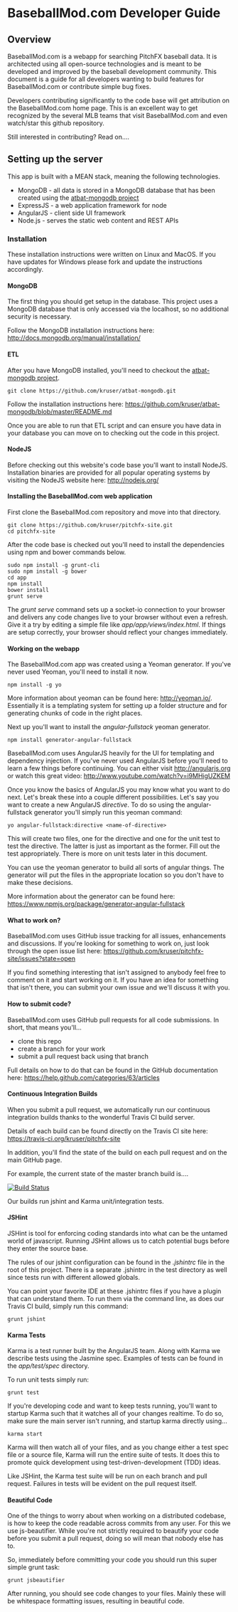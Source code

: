 # BaseballMod.com Developer Guide

## Overview
BaseballMod.com is a webapp for searching PitchFX baseball data. It is architected using all open-source 
technologies and is meant to be developed and improved by the baseball development community. This
document is a guide for all developers wanting to build features for BaseballMod.com or contribute simple
bug fixes.

Developers contributing significantly to the code base will get attribution on the BaseballMod.com home
page. This is an excellent way to get recognized by the several MLB teams that visit BaseballMod.com
and even watch/star this github repository.

Still interested in contributing? Read on....

## Setting up the server
This app is built with a MEAN stack, meaning the following technologies.

* MongoDB - all data is stored in a MongoDB database that has been created using the <a href="https://github.com/kruser/atbat-mongodb">atbat-mongodb project</a>
* ExpressJS - a web application framework for node
* AngularJS - client side UI framework
* Node.js - serves the static web content and REST APIs

### Installation
These installation instructions were written on Linux and MacOS. If you have updates for Windows please fork and update the instructions accordingly.

#### MongoDB
The first thing you should get setup in the database. This project uses a MongoDB database that is only accessed
via the localhost, so no additional security is necessary. 

Follow the MongoDB installation instructions here: http://docs.mongodb.org/manual/installation/

#### ETL
After you have MongoDB installed, you'll need to checkout the <a href="https://github.com/kruser/atbat-mongodb">atbat-mongodb project</a>.

    git clone https://github.com/kruser/atbat-mongodb.git
  
Follow the installation instructions here: https://github.com/kruser/atbat-mongodb/blob/master/README.md

Once you are able to run that ETL script and can ensure you have data in your database you can move on to checking out the code in 
this project.

#### NodeJS
Before checking out this website's code base you'll want to install NodeJS. Installation binaries are provided
for all popular operating systems by visiting the NodeJS website here: http://nodejs.org/

#### Installing the BaseballMod.com web application
First clone the BaseballMod.com repository and move into that directory.

    git clone https://github.com/kruser/pitchfx-site.git
    cd pitchfx-site
  
After the code base is checked out you'll need to install the dependencies using npm and bower commands below.

    sudo npm install -g grunt-cli
    sudo npm install -g bower
    cd app
    npm install
    bower install
    grunt serve

The *grunt serve* command sets up a socket-io connection to your browser and delivers any code changes live to your
browser without even a refresh. Give it a try by editing a simple file like *app/app/views/index.html*.
If things are setup correctly, your browser should reflect your changes immediately.

#### Working on the webapp
The BaseballMod.com app was created using a Yeoman generator. If you've never used Yeoman, you'll need to install
it now.

    npm install -g yo
    
More information about yeoman can be found here: http://yeoman.io/. Essentially it is a templating
system for setting up a folder structure and for generating chunks of code in the right places.

Next up you'll want to install the *angular-fullstack* yeoman generator.

    npm install generator-angular-fullstack
    
BaseballMod.com uses AngularJS heavily for the UI for templating and dependency injection. If you've never
used AngularJS before you'll need to learn a few things before continuing. You can either visit http://angularjs.org
or watch this great video: http://www.youtube.com/watch?v=i9MHigUZKEM

Once you know the basics of AngularJS you may know what you want to do next. Let's break these into a
couple different possibilities. Let's say you want to create a new AngularJS *directive*. To do
so using the angular-fullstack generator you'll simply run this yeoman command:

    yo angular-fullstack:directive <name-of-directive>
    
This will create two files, one for the directive and one for the unit test to test the directive.
The latter is just as important as the former. Fill out the test appropriately. There is more on
unit tests later in this document.

You can use the yeoman generator to build all sorts of angular things. The generator will
put the files in the appropriate location so you don't have to make these decisions.

More information about the generator can be found here: https://www.npmjs.org/package/generator-angular-fullstack

#### What to work on?
BaseballMod.com uses GitHub issue tracking for all issues, enhancements and discussions. If you're looking
for something to work on, just look through the open issue list here: https://github.com/kruser/pitchfx-site/issues?state=open

If you find something interesting that isn't assigned to anybody feel free to comment on it and start
working on it. If you have an idea for something that isn't there, you can submit your own issue and 
we'll discuss it with you.

#### How to submit code?
BaseballMod.com uses GitHub pull requests for all code submissions. In short, that means you'll...
* clone this repo
* create a branch for your work
* submit a pull request back using that branch

Full details on how to do that can be found in the GitHub documentation here: https://help.github.com/categories/63/articles

#### Continuous Integration Builds
When you submit a pull request, we automatically run our continuous integration builds thanks to 
the wonderful Travis CI build server.

Details of each build can be found directly on the Travis CI site here: https://travis-ci.org/kruser/pitchfx-site

In addition, you'll find the state of the build on each pull request and on the main GitHub page.

For example, the current state of the master branch build is....

[![Build Status](https://travis-ci.org/kruser/pitchfx-site.png?branch=master)](https://travis-ci.org/kruser/pitchfx-site)

Our builds run jshint and Karma unit/integration tests.

#### JSHint
JSHint is tool for enforcing coding standards into what can be the untamed world of javascript.
Running JSHint allows us to catch potential bugs before they enter the source base.

The rules of our jshint configuration can be found in the *.jshintrc* file in the root of this
project. There is a separate .jshintrc in the test directory as well since tests run with different
allowed globals.

You can point your favorite IDE at these .jshintrc files if you have a plugin that can understand
them. To run them via the command line, as does our Travis CI build, simply run this command:

    grunt jshint

#### Karma Tests
Karma is a test runner built by the AngularJS team. Along with Karma we describe tests using the Jasmine
spec. Examples of tests can be found in the *app/test/spec* directory.

To run unit tests simply run:
    
    grunt test
    
If you're developing code and want to keep tests running, you'll want to startup Karma such that
it watches all of your changes realtime. To do so, make sure the main server isn't running, and
startup karma directly using...

    karma start

Karma will then watch all of your files, and as you change either a test spec file or a source
file, Karma will run the entire suite of tests. It does this to promote quick development
using test-driven-development (TDD) ideas.

Like JSHint, the Karma test suite will be run on each branch and pull request. Failures in
tests will be evident on the pull request itself.

#### Beautiful Code
One of the things to worry about when working on a distributed codebase, is how to keep the code
readable across commits from any user. For this we use js-beautifier. While you're not strictly required
to beautify your code before you submit a pull request, doing so will mean that nobody else has to.

So, immediately before committing your code you should run this super simple grunt task:

    grunt jsbeautifier
    
After running, you should see code changes to your files. Mainly these will be whitespace formatting
issues, resulting in beautiful code.